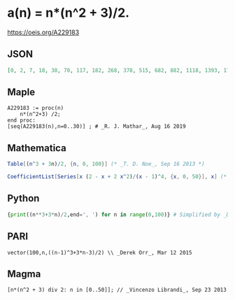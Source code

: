 # a\(n\) \= n\*\(n^2 \+ 3\)/2\.
https://oeis.org/A229183
## JSON
```JSON
[0, 2, 7, 18, 38, 70, 117, 182, 268, 378, 515, 682, 882, 1118, 1393, 1710, 2072, 2482, 2943, 3458, 4030, 4662, 5357, 6118, 6948, 7850, 8827, 9882, 11018, 12238, 13545, 14942, 16432, 18018, 19703, 21490, 23382, 25382, 27493, 29718, 32060, 34522, 37107, 39818]
```
## Maple
```Maple
A229183 := proc(n)
    n*(n^2+3) /2;
end proc:
[seq(A229183(n),n=0..30)] ; # _R. J. Mathar_, Aug 16 2019
```
## Mathematica
```Mathematica
Table[(n^3 + 3n)/2, {n, 0, 100}] (* _T. D. Noe_, Sep 16 2013 *)
```
```Mathematica
CoefficientList[Series[x (2 - x + 2 x^2)/(x - 1)^4, {x, 0, 50}], x] (* _Vincenzo Librandi_, Sep 23 2013 *)
```
## Python
```Python
{print((n**3+3*n)/2,end=', ') for n in range(0,100)} # Simplified by _Derek Orr_, Mar 12 2015
```
## PARI
```PARI
vector(100,n,((n-1)^3+3*n-3)/2) \\ _Derek Orr_, Mar 12 2015
```
## Magma
```Magma
[n*(n^2 + 3) div 2: n in [0..50]]; // _Vincenzo Librandi_, Sep 23 2013
```
